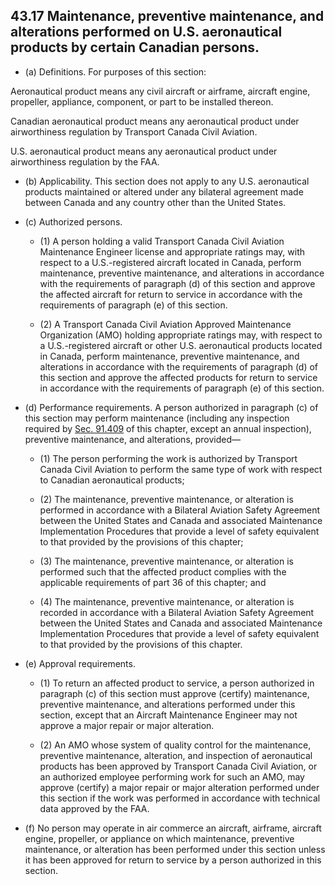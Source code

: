 ## 43.17   Maintenance, preventive maintenance, and alterations performed on U.S. aeronautical products by certain Canadian persons.

- (a) Definitions. For purposes of this section:

Aeronautical product means any civil aircraft or airframe, aircraft engine, propeller, appliance, component, or part to be installed thereon.

Canadian aeronautical product means any aeronautical product under airworthiness regulation by Transport Canada Civil Aviation.

U.S. aeronautical product means any aeronautical product under airworthiness regulation by the FAA.
 
 - (b) Applicability. This section does not apply to any U.S. aeronautical products maintained or altered under any bilateral agreement made between Canada and any country other than the United States.

- (c) Authorized persons. 
	+ (1) A person holding a valid Transport Canada Civil Aviation Maintenance Engineer license and appropriate ratings may, with respect to a U.S.-registered aircraft located in Canada, perform maintenance, preventive maintenance, and alterations in accordance with the requirements of paragraph (d) of this section and approve the affected aircraft for return to service in accordance with the requirements of paragraph (e) of this section.

	+ (2) A Transport Canada Civil Aviation Approved Maintenance Organization (AMO) holding appropriate ratings may, with respect to a U.S.-registered aircraft or other U.S. aeronautical products located in Canada, perform maintenance, preventive maintenance, and alterations in accordance with the requirements of paragraph (d) of this section and approve the affected products for return to service in accordance with the requirements of paragraph (e) of this section.

- (d) Performance requirements. A person authorized in paragraph (c) of this section may perform maintenance (including any inspection required by [Sec. 91.409](../91/409.md) of this chapter, except an annual inspection), preventive maintenance, and alterations, provided—

	+ (1) The person performing the work is authorized by Transport Canada Civil Aviation to perform the same type of work with respect to Canadian aeronautical products;

	+ (2) The maintenance, preventive maintenance, or alteration is performed in accordance with a Bilateral Aviation Safety Agreement between the United States and Canada and associated Maintenance Implementation Procedures that provide a level of safety equivalent to that provided by the provisions of this chapter;

	+ (3) The maintenance, preventive maintenance, or alteration is performed such that the affected product complies with the applicable requirements of part 36 of this chapter; and

	+ (4) The maintenance, preventive maintenance, or alteration is recorded in accordance with a Bilateral Aviation Safety Agreement between the United States and Canada and associated Maintenance Implementation Procedures that provide a level of safety equivalent to that provided by the provisions of this chapter.

- (e) Approval requirements. 

	+ (1) To return an affected product to service, a person authorized in paragraph (c) of this section must approve (certify) maintenance, preventive maintenance, and alterations performed under this section, except that an Aircraft Maintenance Engineer may not approve a major repair or major alteration.

	+ (2) An AMO whose system of quality control for the maintenance, preventive maintenance, alteration, and inspection of aeronautical products has been approved by Transport Canada Civil Aviation, or an authorized employee performing work for such an AMO, may approve (certify) a major repair or major alteration performed under this section if the work was performed in accordance with technical data approved by the FAA.

- (f) No person may operate in air commerce an aircraft, airframe, aircraft engine, propeller, or appliance on which maintenance, preventive maintenance, or alteration has been performed under this section unless it has been approved for return to service by a person authorized in this section.